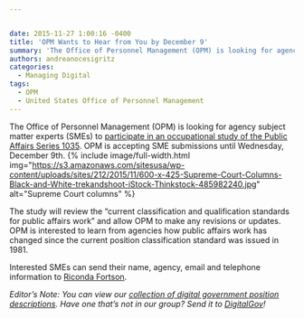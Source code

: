```yaml
---


date: 2015-11-27 1:00:16 -0400
title: 'OPM Wants to Hear from You by December 9'
summary: 'The Office of Personnel Management (OPM) is looking for agency subject matter experts (SMEs) to participate in an occupational study of the Public Affairs Series 1035. OPM is accepting&nbsp;SME submissions until Wednesday, December 9th. The study will review the &amp;#8220;current classification and qualification standards for public affairs work&amp;#8221; and allow OPM to make any revisions'
authors: andreanocesigritz
categories:
  - Managing Digital
tags:
  - OPM
  - United States Office of Personnel Management
---
```


The Office of Personnel Management (OPM) is looking for agency subject matter experts (SMEs) to [participate in an occupational study of the Public Affairs Series 1035](https://www.chcoc.gov/content/position-classification-standard-public-affairs-series-1035). OPM is accepting SME submissions until Wednesday, December 9th. 
{% include image/full-width.html img="https://s3.amazonaws.com/sitesusa/wp-content/uploads/sites/212/2015/11/600-x-425-Supreme-Court-Columns-Black-and-White-trekandshoot-iStock-Thinkstock-485982240.jpg" alt="Supreme Court columns" %} 

The study will review the &#8220;current classification and qualification standards for public affairs work&#8221; and allow OPM to make any revisions or updates. OPM is interested to learn from agencies how public affairs work has changed since the current position classification standard was issued in 1981.

Interested SMEs can send their name, agency, email and telephone information to [Riconda Fortson](mailto:riconda.fortson@opm.gov).

_Editor&#8217;s Note: You can view our [collection of digital government position descriptions](https://www.WHATEVER/resources/sample-position-descriptions-for-digital-government-jobs/). Have one that&#8217;s not in our group? Send it to [DigitalGov](mailto:digitalgov@gsa.gov)!_